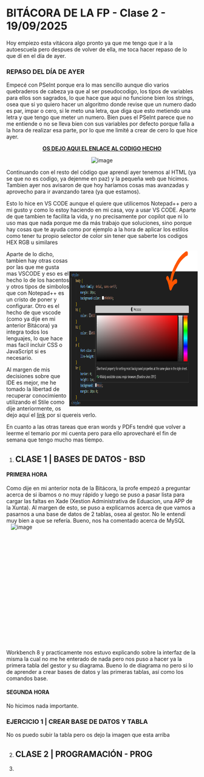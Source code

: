 # BITÁCORA DE LA FP - Clase 2 - 19/09/2025
Hoy empiezo esta vitácora algo pronto ya que me tengo que ir a la autoescuela pero despues de volver de ella, me toca hacer repaso de lo que dí en el día de ayer.
### REPASO DEL DÍA DE AYER
Empecé con PSeInt porque era lo mas sencillo aunque dio varios quebraderos de cabeza ya que al ser pseudocodigo, los tipos de variables para ellos son sagrados, lo que hace que aqui no funcione bien los strings, osea que si yo quiero hacer un algoritmo donde revise que un numero dado es par, impar o cero, si le meto una letra, que diga que esto metiendo una letra y que tengo que meter un numero. Bien pues el PSeInt parece que no me entiende o no se lleva bien con sus variables por defecto porque falla a la hora de realizar esa parte, por lo que me limité a crear de cero lo que hice ayer.
<div align="center">

**[OS DEJO AQUI EL ENLACE AL CODIGO HECHO](https://github.com/b0rrajo/bitacoradelafp/blob/main/1º%20Curso/Septiembre/19/repaso/Repaso%20primer%20programa.psc)**

<img width="857" height="593" alt="image" src="https://github.com/user-attachments/assets/7098b32d-030d-4315-9e85-064ec4dab053" />
</div>

Continuando con el resto del código que aprendí ayer tenemos al HTML (ya se que no es codigo, ya dejenme en paz) y la pequeña web que hicimos. Tambien ayer nos avisaron de que hoy haríamos cosas mas avanzadas y aprovecho para ir avanzando tarea (ya que estamos).

Esto lo hice en VS CODE aunque el quiere que utilicemos Notepad++ pero a mi gusto y como lo estoy haciendo en mi casa, voy a usar VS CODE. Aparte de que tambien te facilita    la vida, y no precisamente por copilot que ni lo uso mas que nada porque me da más trabajo que soluciones, sino porque hay cosas que te ayuda como por ejemplo a la hora de     aplicar los estilos como tener tu propio selector de color sin tener que saberte los codigos HEX RGB u similares

<img width="338" height="408" alt="image" src="https://github.com/b0rrajo/bitacoradelafp/blob/main/imágenesbitácora/491566478-44f453a4-6536-4e74-85bf-e11c1287931f.png" align="right" />
Aparte de lo dicho, tambien hay otras cosas por las que me gusta mas VSCODE y eso es el hecho lo de los hacentos y otros tipos de simbolos que con Notepad++ es un cristo de poner y configurar. Otro es el hecho de que vscode (como ya dije en mi anterior Bitácora) ya integra todos los lenguajes, lo que hace mas facil incluir CSS o JavaScript si es necesario.

Al margen de mis decisiones sobre que IDE es mejor, me he tomado la libertad de recuperar conocimiento utilizando el Stile como dije anteriormente, os dejo aquí el [link](https://github.com/b0rrajo/bitacoradelafp/blob/main/1º%20Curso/Septiembre/19/repaso/repaso%20html.html) por si quereis verlo.

En cuanto a las otras tareas que eran words y PDFs tendré que volver a leerme el temario por mi cuenta pero para ello aprovecharé el fin de semana que tengo mucho mas tiempo.

1. ## CLASE 1 | BASES DE DATOS - BSD
<h4>PRIMERA HORA</h4>
Como dije en mi anterior nota de la Bitácora, la profe empezó a preguntar acerca de si ibamos o no muy rápido y luego se puso a pasar lista para cargar las faltas en Xade (Xestion Administrativa de Eduacion, una APP de la Xunta). Al margen de esto, se puso a explicarnos acerca de que vamos a pasarnos a una base de datos de 2 tablas, osea al gestor. No le entendí muy bien a que se refería.


<img width="492" height="329" alt="image" src="https://github.com/user-attachments/assets/c523fe0b-f32b-4836-aa52-8f0328a65ee9" align="right" />
Bueno, nos ha comentado acerca de MySQL Workbench 8 y practicamente nos estuvo explicando sobre la interfaz de la misma la cual no me he enterado de nada pero nos puso a hacer ya la primera tabla del gestor y su diagrama. Bueno lo de diagrama no pero si lo de aprender a crear bases de datos y las primeras tablas, así como los comandos base.

<h4>SEGUNDA HORA</h4>
No hicimos nada importante.

### EJERCICIO 1 | CREAR BASE DE DATOS Y TABLA
No os puedo subir la tabla pero os dejo la imagen que esta arriba

2. ## CLASE 2 | PROGRAMACIÓN - PROG
3. 
